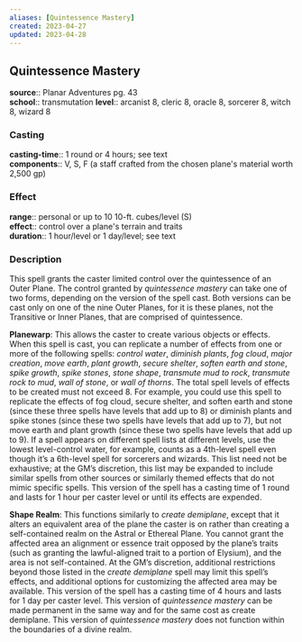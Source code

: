 ```yaml
---
aliases: [Quintessence Mastery]
created: 2023-04-27
updated: 2023-04-28
---
```


## Quintessence Mastery

**source**:: Planar Adventures pg. 43  
**school**:: transmutation
**level**:: arcanist 8, cleric 8, oracle 8, sorcerer 8, witch 8, wizard 8

### Casting

**casting-time**:: 1 round or 4 hours; see text  
**components**:: V, S, F (a staff crafted from the chosen plane's material worth 2,500 gp)

### Effect

**range**:: personal or up to 10 10-ft. cubes/level (S)  
**effect**:: control over a plane's terrain and traits  
**duration**:: 1 hour/level or 1 day/level; see text

### Description

This spell grants the caster limited control over the quintessence of an Outer Plane. The control granted by *quintessence mastery* can take one of two forms, depending on the version of the spell cast. Both versions can be cast only on one of the nine Outer Planes, for it is these planes, not the Transitive or Inner Planes, that are comprised of quintessence.  
  
**Planewarp**: This allows the caster to create various objects or effects. When this spell is cast, you can replicate a number of effects from one or more of the following spells: *control water*, *diminish plants*, *fog cloud*, *major creation*, *move earth*, *plant growth*, *secure shelter*, *soften earth and stone*, *spike growth*, *spike stones*, *stone shape*, *transmute mud to rock*, *transmute rock to mud*, *wall of stone*, or *wall of thorns*. The total spell levels of effects to be created must not exceed 8. For example, you could use this spell to replicate the effects of fog cloud, secure shelter, and soften earth and stone (since these three spells have levels that add up to 8) or diminish plants and spike stones (since these two spells have levels that add up to 7), but not move earth and plant growth (since these two spells have levels that add up to 9). If a spell appears on different spell lists at different levels, use the lowest level-control water, for example, counts as a 4th-level spell even though it’s a 6th-level spell for sorcerers and wizards. This list need not be exhaustive; at the GM’s discretion, this list may be expanded to include similar spells from other sources or similarly themed effects that do not mimic specific spells. This version of the spell has a casting time of 1 round and lasts for 1 hour per caster level or until its effects are expended.  
  
**Shape Realm**: This functions similarly to *create demiplane*, except that it alters an equivalent area of the plane the caster is on rather than creating a self-contained realm on the Astral or Ethereal Plane. You cannot grant the affected area an alignment or essence trait opposed by the plane’s traits (such as granting the lawful-aligned trait to a portion of Elysium), and the area is not self-contained. At the GM’s discretion, additional restrictions beyond those listed in the *create demiplane* spell may limit this spell’s effects, and additional options for customizing the affected area may be available. This version of the spell has a casting time of 4 hours and lasts for 1 day per caster level. This version of *quintessence mastery* can be made permanent in the same way and for the same cost as create demiplane. This version of *quintessence mastery* does not function within the boundaries of a divine realm.
